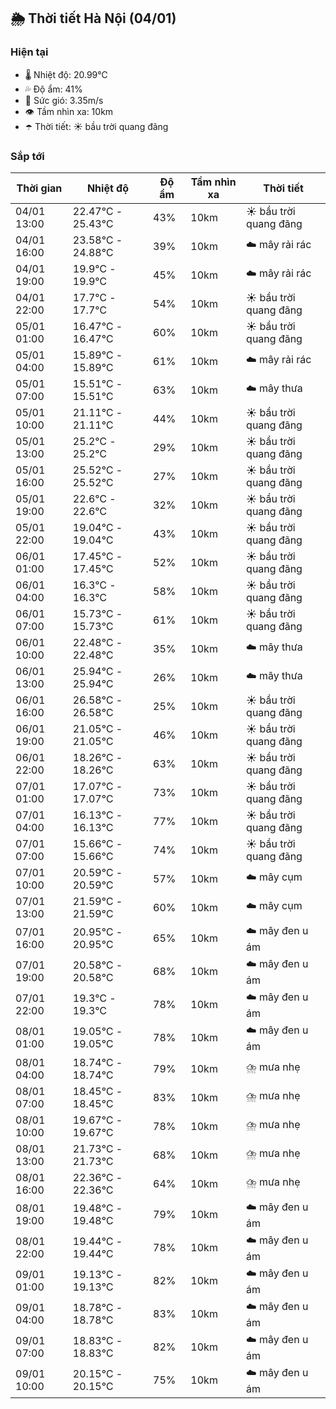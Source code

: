 ## 🌦️ Thời tiết Hà Nội (04/01)

### Hiện tại

- 🌡️ Nhiệt độ: 20.99℃
- 💦 Độ ẩm: 41%
- 💨 Sức gió: 3.35m/s
- 👁️ Tầm nhìn xa: 10km
- ☂️ Thời tiết: ☀️ bầu trời quang đãng

### Sắp tới

| Thời gian | Nhiệt độ | Độ ẩm | Tầm nhìn xa | Thời tiết |
| --- | --- | --- | --- | --- |
| 04/01 13:00 | 22.47℃ - 25.43℃ | 43% | 10km | ☀️ bầu trời quang đãng |
| 04/01 16:00 | 23.58℃ - 24.88℃ | 39% | 10km | ☁️ mây rải rác |
| 04/01 19:00 | 19.9℃ - 19.9℃ | 45% | 10km | ☁️ mây rải rác |
| 04/01 22:00 | 17.7℃ - 17.7℃ | 54% | 10km | ☀️ bầu trời quang đãng |
| 05/01 01:00 | 16.47℃ - 16.47℃ | 60% | 10km | ☀️ bầu trời quang đãng |
| 05/01 04:00 | 15.89℃ - 15.89℃ | 61% | 10km | ☁️ mây rải rác |
| 05/01 07:00 | 15.51℃ - 15.51℃ | 63% | 10km | ☁️ mây thưa |
| 05/01 10:00 | 21.11℃ - 21.11℃ | 44% | 10km | ☀️ bầu trời quang đãng |
| 05/01 13:00 | 25.2℃ - 25.2℃ | 29% | 10km | ☀️ bầu trời quang đãng |
| 05/01 16:00 | 25.52℃ - 25.52℃ | 27% | 10km | ☀️ bầu trời quang đãng |
| 05/01 19:00 | 22.6℃ - 22.6℃ | 32% | 10km | ☀️ bầu trời quang đãng |
| 05/01 22:00 | 19.04℃ - 19.04℃ | 43% | 10km | ☀️ bầu trời quang đãng |
| 06/01 01:00 | 17.45℃ - 17.45℃ | 52% | 10km | ☀️ bầu trời quang đãng |
| 06/01 04:00 | 16.3℃ - 16.3℃ | 58% | 10km | ☀️ bầu trời quang đãng |
| 06/01 07:00 | 15.73℃ - 15.73℃ | 61% | 10km | ☀️ bầu trời quang đãng |
| 06/01 10:00 | 22.48℃ - 22.48℃ | 35% | 10km | ☁️ mây thưa |
| 06/01 13:00 | 25.94℃ - 25.94℃ | 26% | 10km | ☁️ mây thưa |
| 06/01 16:00 | 26.58℃ - 26.58℃ | 25% | 10km | ☀️ bầu trời quang đãng |
| 06/01 19:00 | 21.05℃ - 21.05℃ | 46% | 10km | ☀️ bầu trời quang đãng |
| 06/01 22:00 | 18.26℃ - 18.26℃ | 63% | 10km | ☀️ bầu trời quang đãng |
| 07/01 01:00 | 17.07℃ - 17.07℃ | 73% | 10km | ☀️ bầu trời quang đãng |
| 07/01 04:00 | 16.13℃ - 16.13℃ | 77% | 10km | ☀️ bầu trời quang đãng |
| 07/01 07:00 | 15.66℃ - 15.66℃ | 74% | 10km | ☀️ bầu trời quang đãng |
| 07/01 10:00 | 20.59℃ - 20.59℃ | 57% | 10km | ☁️ mây cụm |
| 07/01 13:00 | 21.59℃ - 21.59℃ | 60% | 10km | ☁️ mây cụm |
| 07/01 16:00 | 20.95℃ - 20.95℃ | 65% | 10km | ☁️ mây đen u ám |
| 07/01 19:00 | 20.58℃ - 20.58℃ | 68% | 10km | ☁️ mây đen u ám |
| 07/01 22:00 | 19.3℃ - 19.3℃ | 78% | 10km | ☁️ mây đen u ám |
| 08/01 01:00 | 19.05℃ - 19.05℃ | 78% | 10km | ☁️ mây đen u ám |
| 08/01 04:00 | 18.74℃ - 18.74℃ | 79% | 10km | ⛈️ mưa nhẹ |
| 08/01 07:00 | 18.45℃ - 18.45℃ | 83% | 10km | ⛈️ mưa nhẹ |
| 08/01 10:00 | 19.67℃ - 19.67℃ | 78% | 10km | ⛈️ mưa nhẹ |
| 08/01 13:00 | 21.73℃ - 21.73℃ | 68% | 10km | ⛈️ mưa nhẹ |
| 08/01 16:00 | 22.36℃ - 22.36℃ | 64% | 10km | ⛈️ mưa nhẹ |
| 08/01 19:00 | 19.48℃ - 19.48℃ | 79% | 10km | ☁️ mây đen u ám |
| 08/01 22:00 | 19.44℃ - 19.44℃ | 78% | 10km | ☁️ mây đen u ám |
| 09/01 01:00 | 19.13℃ - 19.13℃ | 82% | 10km | ☁️ mây đen u ám |
| 09/01 04:00 | 18.78℃ - 18.78℃ | 83% | 10km | ☁️ mây đen u ám |
| 09/01 07:00 | 18.83℃ - 18.83℃ | 82% | 10km | ☁️ mây đen u ám |
| 09/01 10:00 | 20.15℃ - 20.15℃ | 75% | 10km | ☁️ mây đen u ám |
